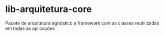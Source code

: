 # lib-arquitetura-core
Pacote de arquitetura agnóstico a framework com as classes reutilizadas em todas as aplicações
